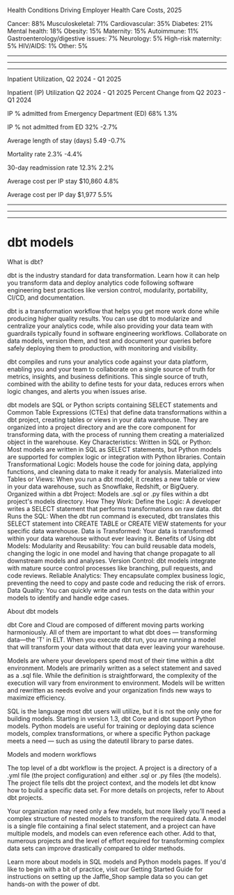 Health Conditions Driving Employer Health Care Costs, 2025

Cancer: 88%
Musculoskeletal: 71%
Cardiovascular: 35%
Diabetes: 21%
Mental health: 18%
Obesity: 15%
Maternity: 15%
Autoimmune: 11%
Gastroenterology/digestive issues: 7%
Neurology: 5%
High-risk maternity: 5%
HIV/AIDS: 1%
Other: 5%

---

---

---


Inpatient Utilization, Q2 2024 - Q1 2025 

Inpatient (IP) Utilization	Q2 2024 - Q1 2025	Percent Change from Q2 2023 - Q1 2024

IP % admitted from Emergency Department (ED)	68%	1.3%

IP % not admitted from ED	32%	-2.7%

Average length of stay (days)	5.49	-0.7%

Mortality rate	2.3%	-4.4%

30-day readmission rate	12.3%	2.2%

Average cost per IP stay	$10,860	4.8%

Average cost per IP day	$1,977	5.5%

---

---

---

# dbt models
What is dbt?

dbt is the industry standard for data transformation. Learn how it can help you transform data and deploy analytics code following software engineering best practices like version control, modularity, portability, CI/CD, and documentation.

dbt is a transformation workflow that helps you get more work done while producing higher quality results. You can use dbt to modularize and centralize your analytics code, while also providing your data team with guardrails typically found in software engineering workflows. Collaborate on data models, version them, and test and document your queries before safely deploying them to production, with monitoring and visibility.

dbt compiles and runs your analytics code against your data platform, enabling you and your team to collaborate on a single source of truth for metrics, insights, and business definitions. This single source of truth, combined with the ability to define tests for your data, reduces errors when logic changes, and alerts you when issues arise.


dbt models are SQL or Python scripts containing SELECT statements and Common Table Expressions (CTEs) that define data transformations within a dbt project, creating tables or views in your data warehouse. They are organized into a project directory and are the core component for transforming data, with the process of running them creating a materialized object in the warehouse. 
Key Characteristics:
Written in SQL or Python: Most models are written in SQL as SELECT statements, but Python models are supported for complex logic or integration with Python libraries. 
Contain Transformational Logic: Models house the code for joining data, applying functions, and cleaning data to make it ready for analysis. 
Materialized into Tables or Views: When you run a dbt model, it creates a new table or view in your data warehouse, such as Snowflake, Redshift, or BigQuery. 
Organized within a dbt Project: Models are .sql or .py files within a dbt project's models directory. 
How They Work:
Define the Logic: A developer writes a SELECT statement that performs transformations on raw data. 
dbt Runs the SQL: When the dbt run command is executed, dbt translates this SELECT statement into CREATE TABLE or CREATE VIEW statements for your specific data warehouse. 
Data is Transformed: Your data is transformed within your data warehouse without ever leaving it. 
Benefits of Using dbt Models: 
Modularity and Reusability: You can build reusable data models, changing the logic in one model and having that change propagate to all downstream models and analyses.
Version Control: dbt models integrate with mature source control processes like branching, pull requests, and code reviews.
Reliable Analytics: They encapsulate complex business logic, preventing the need to copy and paste code and reducing the risk of errors.
Data Quality: You can quickly write and run tests on the data within your models to identify and handle edge cases.


About dbt models

dbt Core and Cloud are composed of different moving parts working harmoniously. All of them are important to what dbt does — transforming data—the 'T' in ELT. When you execute dbt run, you are running a model that will transform your data without that data ever leaving your warehouse.

Models are where your developers spend most of their time within a dbt environment. Models are primarily written as a select statement and saved as a .sql file. While the definition is straightforward, the complexity of the execution will vary from environment to environment. Models will be written and rewritten as needs evolve and your organization finds new ways to maximize efficiency.

SQL is the language most dbt users will utilize, but it is not the only one for building models. Starting in version 1.3, dbt Core and dbt support Python models. Python models are useful for training or deploying data science models, complex transformations, or where a specific Python package meets a need — such as using the dateutil library to parse dates.

Models and modern workflows

The top level of a dbt workflow is the project. A project is a directory of a .yml file (the project configuration) and either .sql or .py files (the models). The project file tells dbt the project context, and the models let dbt know how to build a specific data set. For more details on projects, refer to About dbt projects.

Your organization may need only a few models, but more likely you’ll need a complex structure of nested models to transform the required data. A model is a single file containing a final select statement, and a project can have multiple models, and models can even reference each other. Add to that, numerous projects and the level of effort required for transforming complex data sets can improve drastically compared to older methods.

Learn more about models in SQL models and Python models pages. If you'd like to begin with a bit of practice, visit our Getting Started Guide for instructions on setting up the Jaffle_Shop sample data so you can get hands-on with the power of dbt.

